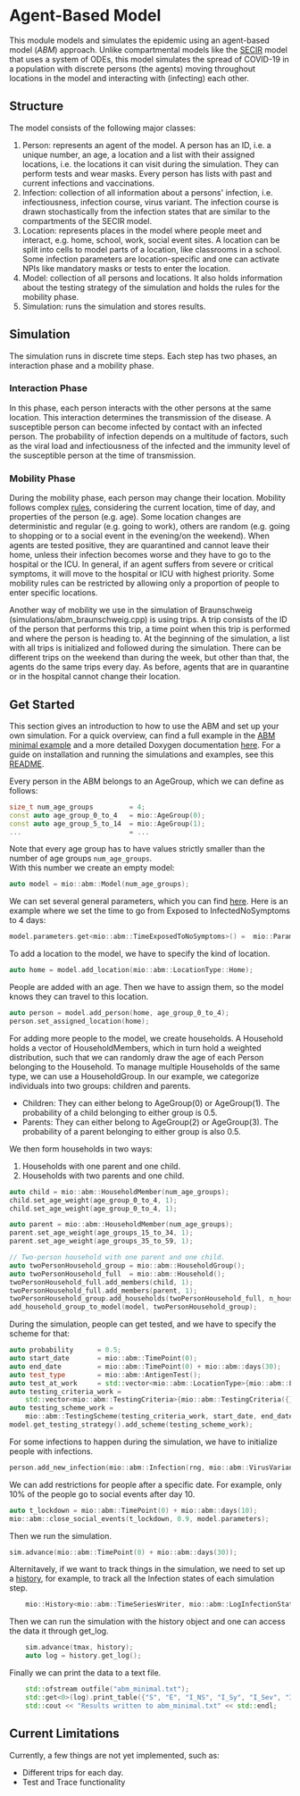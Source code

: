 # Agent-Based Model

This module models and simulates the epidemic using an agent-based model (*ABM*) approach. Unlike compartmental models like the [SECIR](../ode_secir/README.md) model that uses a system of ODEs, this model simulates the spread of COVID-19 in a population with discrete persons (the agents) moving throughout locations in the model and interacting with (infecting) each other.

## Structure

The model consists of the following major classes:

1. Person: represents an agent of the model. A person has an ID, i.e. a unique number, an age, a location and a list with their assigned locations, i.e. the locations it can visit during the simulation. They can perform tests and wear masks. Every person has lists with past and current infections and vaccinations.
2. Infection: collection of all information about a persons' infection, i.e. infectiousness, infection course, virus variant. The infection course is drawn stochastically from the infection states that are similar to the compartments of the SECIR model.
3. Location: represents places in the model where people meet and interact, e.g. home, school, work, social event sites. A location can be split into cells to model parts of a location, like classrooms in a school. Some infection parameters are location-specific and one can activate NPIs like mandatory masks or tests to enter the location.
4. Model: collection of all persons and locations. It also holds information about the testing strategy of the simulation and holds the rules for the mobility phase.
5. Simulation: runs the simulation and stores results.

## Simulation

The simulation runs in discrete time steps. Each step has two phases, an interaction phase and a mobility phase.

### Interaction Phase

In this phase, each person interacts with the other persons at the same location. This interaction determines the transmission of the disease. A susceptible person can become infected by contact with an infected person. The probability of infection depends on a multitude of factors, such as the viral load and infectiousness of the infected and the immunity level of the susceptible person at the time of transmission.

### Mobility Phase

During the mobility phase, each person may change their location. Mobility follows complex [rules](../abm/mobility_rules.cpp), considering the current location, time of day, and properties of the person (e.g. age). Some location changes are deterministic and regular (e.g. going to work), others are random (e.g. going to shopping or to a social event in the evening/on the weekend). When agents are tested positive, they are quarantined and cannot leave their home, unless their infection becomes worse and they have to go to the hospital or the ICU. In general, if an agent suffers from severe or critical symptoms, it will move to the hospital or ICU with highest priority. Some mobility rules can be restricted by allowing only a proportion of people to enter specific locations.

Another way of mobility we use in the simulation of Braunschweig (simulations/abm_braunschweig.cpp) is using trips. A trip consists of the ID of the person that performs this trip, a time point when this trip is performed and where the person is heading to. At the beginning of the simulation, a list with all trips is initialized and followed during the simulation. There can be different trips on the weekend than during the week, but other than that, the agents do the same trips every day. As before, agents that are in quarantine or in the hospital cannot change their location.

## Get Started

This section gives an introduction to how to use the ABM and set up your own simulation. For a quick overview, can find a full example in the [ABM minimal example](../../examples/abm_minimal.cpp) and a more detailed Doxygen documentation [here](https://scicompmod.github.io/memilio/documentation/index.html ). For a guide on installation and running the simulations and examples, see this [README](../../README.md).

Every person in the ABM belongs to an AgeGroup, which we can define as follows:  

```cpp  
size_t num_age_groups         = 4;  
const auto age_group_0_to_4   = mio::AgeGroup(0);  
const auto age_group_5_to_14  = mio::AgeGroup(1);  
...                           = ...  
```  

Note that every age group has to have values strictly smaller than the number of age groups `num_age_groups`.  
With this number we create an empty model:  

```cpp
auto model = mio::abm::Model(num_age_groups);
```

We can set several general parameters, which you can find [here](../abm/parameters.h). Here is an example where we set the time to go from Exposed to InfectedNoSymptoms to 4 days:

```cpp
model.parameters.get<mio::abm::TimeExposedToNoSymptoms>() =  mio::ParameterDistributionConstant(4.);
```

To add a location to the model, we have to specify the kind of location.

```cpp
auto home = model.add_location(mio::abm::LocationType::Home);
```

People are added with an age. Then we have to assign them, so the model knows they can travel to this location.

```cpp
auto person = model.add_person(home, age_group_0_to_4);
person.set_assigned_location(home);
```

For adding more people to the model, we create households. A Household holds a vector of HouseholdMembers, which in turn hold a weighted distribution, such that we can randomly draw the age of each Person belonging to the Household. To manage multiple Households of the same type, we can use a HouseholdGroup.
In our example, we categorize individuals into two groups: children and parents.

- Children: They can either belong to AgeGroup(0) or AgeGroup(1). The probability of a child belonging to either group is 0.5.
- Parents: They can either belong to AgeGroup(2) or AgeGroup(3). The probability of a parent belonging to either group is also 0.5.

We then form households in two ways:

1. Households with one parent and one child.
2. Households with two parents and one child.

```cpp
auto child = mio::abm::HouseholdMember(num_age_groups);
child.set_age_weight(age_group_0_to_4, 1);
child.set_age_weight(age_group_0_to_4, 1);

auto parent = mio::abm::HouseholdMember(num_age_groups);
parent.set_age_weight(age_groups_15_to_34, 1);
parent.set_age_weight(age_groups_35_to_59, 1);

// Two-person household with one parent and one child.
auto twoPersonHousehold_group = mio::abm::HouseholdGroup();
auto twoPersonHousehold_full  = mio::abm::Household();
twoPersonHousehold_full.add_members(child, 1);
twoPersonHousehold_full.add_members(parent, 1);
twoPersonHousehold_group.add_households(twoPersonHousehold_full, n_households);
add_household_group_to_model(model, twoPersonHousehold_group);

```

During the simulation, people can get tested, and we have to specify the scheme for that:

```cpp
auto probability      = 0.5;
auto start_date       = mio::abm::TimePoint(0);
auto end_date         = mio::abm::TimePoint(0) + mio::abm::days(30);
auto test_type        = mio::abm::AntigenTest();
auto test_at_work     = std::vector<mio::abm::LocationType>{mio::abm::LocationType::Work};
auto testing_criteria_work =
    std::vector<mio::abm::TestingCriteria>{mio::abm::TestingCriteria({}, test_at_work, {})};
auto testing_scheme_work =
    mio::abm::TestingScheme(testing_criteria_work, start_date, end_date, test_type, probability);
model.get_testing_strategy().add_scheme(testing_scheme_work);
```

For some infections to happen during the simulation, we have to initialize people with infections.

```cpp
person.add_new_infection(mio::abm::Infection(rng, mio::abm::VirusVariant::Wildtype, person.get_age(), model.parameters, start_date, infection_state));
```

We can add restrictions for people after a specific date. For example, only 10% of the people go to social events after day 10.

```cpp
auto t_lockdown = mio::abm::TimePoint(0) + mio::abm::days(10);
mio::abm::close_social_events(t_lockdown, 0.9, model.parameters);
```

Then we run the simulation.

```cpp
sim.advance(mio::abm::TimePoint(0) + mio::abm::days(30));
```

Alternitavely, if we want to track things in the simulation, we need to set up a [history](../../memilio/io/README.md#the-history-object), for example, to track all the Infection states of each simulation step.

```cpp
    mio::History<mio::abm::TimeSeriesWriter, mio::abm::LogInfectionState> history;
```

Then we can run the simulation with the history object and one can access the data it through get_log.

```cpp
    sim.advance(tmax, history);
    auto log = history.get_log();
```

Finally we can print the data to a text file.

```cpp
    std::ofstream outfile("abm_minimal.txt");
    std::get<0>(log).print_table({"S", "E", "I_NS", "I_Sy", "I_Sev", "I_Crit", "R", "D"}, 7, 4, outfile);
    std::cout << "Results written to abm_minimal.txt" << std::endl;
```

## Current Limitations

Currently, a few things are not yet implemented, such as:

- Different trips for each day.
- Test and Trace functionality
